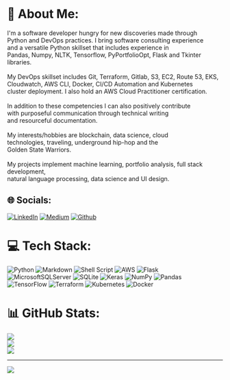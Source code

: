 # 💫 About Me:
I'm a software developer hungry for new discoveries made through<br>Python and DevOps practices. I bring software consulting experience <br>and a versatile Python skillset that includes experience in<br>Pandas, Numpy, NLTK, Tensorflow, PyPortfolioOpt, Flask and Tkinter <br>libraries. <br><br>My DevOps skillset includes Git, Terraform, Gitlab, S3, EC2, Route 53, EKS,<br>Cloudwatch, AWS CLI, Docker, CI/CD Automation and Kubernetes <br>cluster deployment. I also hold an AWS Cloud Practitioner certification.<br><br>In addition to these competencies I can also positively contribute <br>with purposeful communication through technical writing <br>and resourceful documentation.<br><br>My interests/hobbies are blockchain, data science, cloud <br>technologies, traveling, underground hip-hop and the <br>Golden State Warriors.<br><br>My projects implement machine learning, portfolio analysis, full stack development, <br>natural language processing, data science and UI design. <br>


## 🌐 Socials:
[![LinkedIn](https://img.shields.io/badge/LinkedIn-%230077B5.svg?logo=linkedin&logoColor=white)](https://linkedin.com/in/jeramaya-gramby/) [![Medium](https://img.shields.io/badge/Medium-12100E?logo=medium&logoColor=white)](https://medium.com/@@jeramayagramby) 
[![Github](https://img.shields.io/badge/GitHub-100000?style=for-the-badge&logo=github&logoColor=white)](https://github.com/JeramayaGramby) 

# 💻 Tech Stack:
![Python](https://img.shields.io/badge/python-3670A0?style=for-the-badge&logo=python&logoColor=ffdd54) ![Markdown](https://img.shields.io/badge/markdown-%23000000.svg?style=for-the-badge&logo=markdown&logoColor=white) ![Shell Script](https://img.shields.io/badge/shell_script-%23121011.svg?style=for-the-badge&logo=gnu-bash&logoColor=white) ![AWS](https://img.shields.io/badge/AWS-%23FF9900.svg?style=for-the-badge&logo=amazon-aws&logoColor=white) ![Flask](https://img.shields.io/badge/flask-%23000.svg?style=for-the-badge&logo=flask&logoColor=white) ![MicrosoftSQLServer](https://img.shields.io/badge/Microsoft%20SQL%20Server-CC2927?style=for-the-badge&logo=microsoft%20sql%20server&logoColor=white) ![SQLite](https://img.shields.io/badge/sqlite-%2307405e.svg?style=for-the-badge&logo=sqlite&logoColor=white) ![Keras](https://img.shields.io/badge/Keras-%23D00000.svg?style=for-the-badge&logo=Keras&logoColor=white) ![NumPy](https://img.shields.io/badge/numpy-%23013243.svg?style=for-the-badge&logo=numpy&logoColor=white) ![Pandas](https://img.shields.io/badge/pandas-%23150458.svg?style=for-the-badge&logo=pandas&logoColor=white) ![TensorFlow](https://img.shields.io/badge/TensorFlow-%23FF6F00.svg?style=for-the-badge&logo=TensorFlow&logoColor=white) ![Terraform](https://img.shields.io/badge/terraform-%235835CC.svg?style=for-the-badge&logo=terraform&logoColor=white) ![Kubernetes](https://img.shields.io/badge/kubernetes-%23326ce5.svg?style=for-the-badge&logo=kubernetes&logoColor=white) ![Docker](https://img.shields.io/badge/docker-%230db7ed.svg?style=for-the-badge&logo=docker&logoColor=white)
# 📊 GitHub Stats:
![](https://github-readme-stats.vercel.app/api?username=JeramayaGramby&theme=dark&hide_border=false&include_all_commits=false&count_private=false)<br/>
![](https://github-readme-streak-stats.herokuapp.com/?user=JeramayaGramby&theme=dark&hide_border=false)<br/>
![](https://github-readme-stats.vercel.app/api/top-langs/?username=JeramayaGramby&theme=dark&hide_border=false&include_all_commits=false&count_private=false&layout=compact)

---
[![](https://visitcount.itsvg.in/api?id=JeramayaGramby&icon=5&color=7)](https://visitcount.itsvg.in)

